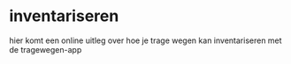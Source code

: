 # inventariseren
hier komt een online uitleg over hoe je trage wegen kan inventariseren met de tragewegen-app 

